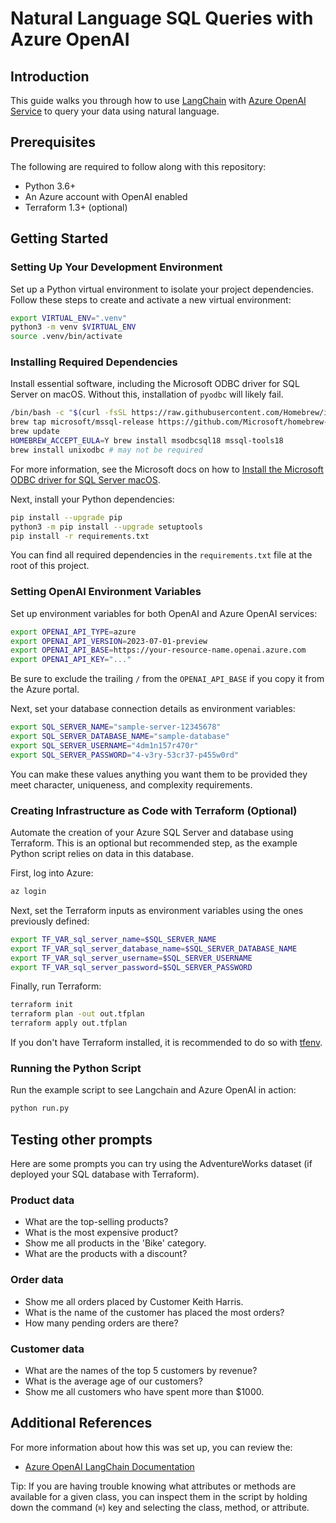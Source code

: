 # Natural Language SQL Queries with Azure OpenAI

## Introduction

This guide walks you through how to use [LangChain](https://www.langchain.com/) with [Azure OpenAI Service](https://learn.microsoft.com/en-us/azure/ai-services/openai/overview) to query your data using natural language.

## Prerequisites

The following are required to follow along with this repository:

- Python 3.6+
- An Azure account with OpenAI enabled
- Terraform 1.3+ (optional)

## Getting Started

### Setting Up Your Development Environment

Set up a Python virtual environment to isolate your project dependencies. Follow these steps to create and activate a new virtual environment:

```bash
export VIRTUAL_ENV=".venv"
python3 -m venv $VIRTUAL_ENV
source .venv/bin/activate
```

### Installing Required Dependencies

Install essential software, including the Microsoft ODBC driver for SQL Server on macOS.  Without this, installation of `pyodbc` will likely fail.

```bash
/bin/bash -c "$(curl -fsSL https://raw.githubusercontent.com/Homebrew/install/master/install.sh)"
brew tap microsoft/mssql-release https://github.com/Microsoft/homebrew-mssql-release
brew update
HOMEBREW_ACCEPT_EULA=Y brew install msodbcsql18 mssql-tools18
brew install unixodbc # may not be required
```

For more information, see the Microsoft docs on how to [Install the Microsoft ODBC driver for SQL Server macOS](https://learn.microsoft.com/en-us/sql/connect/odbc/linux-mac/install-microsoft-odbc-driver-sql-server-macos?view=sql-server-ver16).

Next, install your Python dependencies:

```bash
pip install --upgrade pip
python3 -m pip install --upgrade setuptools
pip install -r requirements.txt
```

You can find all required dependencies in the `requirements.txt` file at the root of this project.

### Setting OpenAI Environment Variables

Set up environment variables for both OpenAI and Azure OpenAI services:

```bash
export OPENAI_API_TYPE=azure
export OPENAI_API_VERSION=2023-07-01-preview
export OPENAI_API_BASE=https://your-resource-name.openai.azure.com
export OPENAI_API_KEY="..."
```

Be sure to exclude the trailing `/` from the `OPENAI_API_BASE` if you copy it from the Azure portal.

Next, set your database connection details as environment variables:

```bash
export SQL_SERVER_NAME="sample-server-12345678"
export SQL_SERVER_DATABASE_NAME="sample-database"
export SQL_SERVER_USERNAME="4dm1n157r470r"
export SQL_SERVER_PASSWORD="4-v3ry-53cr37-p455w0rd"
```

You can make these values anything you want them to be provided they meet character, uniqueness, and complexity requirements.

### Creating Infrastructure as Code with Terraform (Optional)

Automate the creation of your Azure SQL Server and database using Terraform. This is an optional but recommended step, as the example Python script relies on data in this database.

First, log into Azure:

```bash
az login
```

Next, set the Terraform inputs as environment variables using the ones previously defined:

```bash
export TF_VAR_sql_server_name=$SQL_SERVER_NAME
export TF_VAR_sql_server_database_name=$SQL_SERVER_DATABASE_NAME
export TF_VAR_sql_server_username=$SQL_SERVER_USERNAME
export TF_VAR_sql_server_password=$SQL_SERVER_PASSWORD
```

Finally, run Terraform:

```bash
terraform init
terraform plan -out out.tfplan
terraform apply out.tfplan
```

If you don't have Terraform installed, it is recommended to do so with [tfenv](https://github.com/tfutils/tfenv).

### Running the Python Script

Run the example script to see Langchain and Azure OpenAI in action:

```bash
python run.py
```

## Testing other prompts

Here are some prompts you can try using the AdventureWorks dataset (if deployed your SQL database with Terraform).

### Product data

- What are the top-selling products?
- What is the most expensive product?
- Show me all products in the 'Bike' category.
- What are the products with a discount?

### Order data

- Show me all orders placed by Customer Keith Harris.
- What is the name of the customer has placed the most orders?
- How many pending orders are there?

### Customer data

- What are the names of the top 5 customers by revenue?
- What is the average age of our customers?
- Show me all customers who have spent more than $1000.

## Additional References

For more information about how this was set up, you can review the:

- [Azure OpenAI LangChain Documentation](https://python.langchain.com/docs/integrations/llms/azure_openai)

Tip: If you are having trouble knowing what attributes or methods are available for a given class, you can inspect them in the script by holding down the command (`⌘`) key and selecting the class, method, or attribute.
